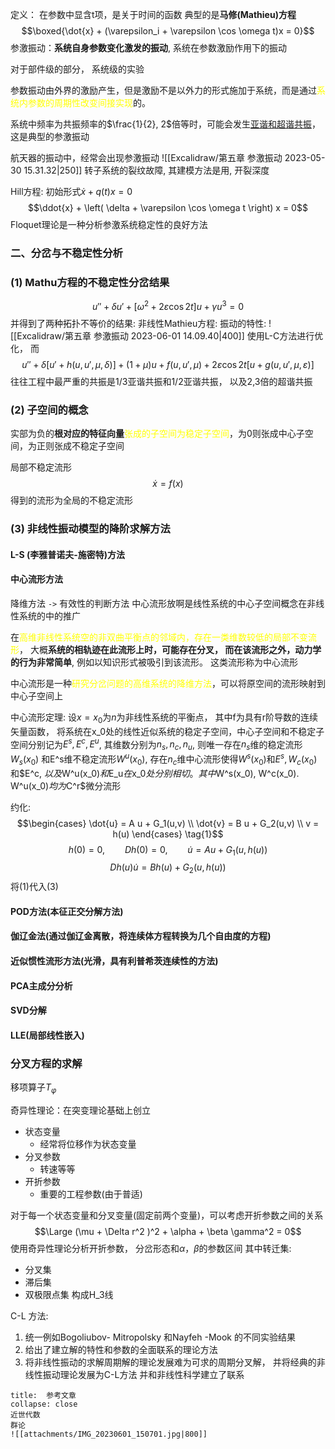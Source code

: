 定义： 在参数中显含t项，是关于时间的函数
典型的是**马修(Mathieu)方程**
$$\boxed{\dot{x} + (\varepsilon_i + \varepsilon \cos \omega t)x = 0}$$
参激振动：**系统自身参数变化激发的振动**, 系统在参数激励作用下的振动

对于部件级的部分， 系统级的实验

参数振动由外界的激励产生，但是激励不是以外力的形式施加于系统，而是通过<mark style="background: transparent; color: yellow">系统内参数的周期性改变间接实现</mark>的。

系统中频率为共振频率的$\frac{1}{2}, 2$倍等时，可能会发生<u>亚谐和超谐共振</u>， 这是典型的参激振动

航天器的振动中，经常会出现参激振动
![[Excalidraw/第五章 参激振动 2023-05-30 15.31.32|250]]
转子系统的裂纹故障,  其建模方法是用,  开裂深度

Hill方程:    初始形式$\dot{x} + q(t)x = 0$
$$\ddot{x} + \left( \delta + \varepsilon \cos \omega t \right) x  = 0$$
Floquet理论是一种分析参激系统稳定性的良好方法

### 二、分岔与不稳定性分析
### (1) Mathu方程的不稳定性分岔结果
$$u'' + \delta u' + [\omega^2 + 2  \varepsilon \cos 2t ] u + \gamma u^3 = 0$$
并得到了两种拓扑不等价的结果:
非线性Mathieu方程: 振动的特性: 
![[Excalidraw/第五章 参激振动 2023-06-01 14.09.40|400]]
使用L-C方法进行优化， 而
$$u'' + \delta [u' + h(u, u', \mu ,\delta)] + (1+ \mu ) u + f(u, u', \mu) + 2\varepsilon \cos 2t [u + g(u,u' ,\mu ,\varepsilon )]$$
往往工程中最严重的共振是$1/3$亚谐共振和1/2亚谐共振， 以及2,3倍的超谐共振 

### (2) 子空间的概念

实部为负的**根对应的特征向量**<mark style="background: transparent; color: yellow">张成的子空间为稳定子空间</mark>，为0则张成中心子空间，为正则张成不稳定子空间


局部不稳定流形
$$\dot{x} = f(x)$$
得到的流形为全局的不稳定流形

### (3) 非线性振动模型的降阶求解方法
#### L-S (李雅普诺夫-施密特)方法 
#### 中心流形方法 
降维方法 `->` 有效性的判断方法
中心流形放啊是线性系统的中心子空间概念在非线性系统的中的推广

在<mark style="background: transparent; color: yellow">高维非线性系统空的非双曲平衡点的邻域内，存在一类维数较低的局部不变流形</mark>， 大概**系统的相轨迹在此流形上时，可能存在分叉， 而在该流形之外，动力学的行为非常简单**, 例如以知识形式被吸引到该流形。 
这类流形称为中心流形

中心流形是一种<mark style="background: transparent; color: yellow">研究分岔问题的高维系统的降维方法</mark>，可以将原空间的流形映射到中心子空间上

中心流形定理:  设$x= x_0$为$n$为非线性系统的平衡点， 其中f为具有r阶导数的连续矢量函数， 将系统在x_0处的线性近似系统的稳定子空间，中心子空间和不稳定子空间分别记为$E^s, E^c, E^u$, 其维数分别为$n_s, n_c, n_u$, 则唯一存在$n_s$维的稳定流形$W_s(x_0)$ 和E^s维不稳定流形$W^u(x_0)$, 存在$n_c$维中心流形使得$W^s(x_0)$和$E^s, W_c(x_0)$和$E^c, $以及$W^u(x_0)$和$E_u$在$x_0$处分别相切。其中$W^s(x_0), W^c(x_0). W^u(x_0)$均为$C^r$微分流形

约化:
$$\begin{cases}
\dot{u} = A u  + G_1(u,v) \\
\dot{v} = B u + G_2(u,v) \\
v = h(u)
\end{cases} \tag{1}$$
$$h(0) = 0,\qquad  Dh(0) = 0, \qquad  \dot{u} = Au + G_1(u, h(u))\tag{2}$$
$$Dh(u)\dot{u} = B h(u) + G_2(u, h(u)) \tag{3}$$
将(1)代入(3)

#### POD方法(本征正交分解方法)
#### 伽辽金法(通过伽辽金离散，将连续体方程转换为几个自由度的方程)
#### 近似惯性流形方法(光滑，具有利普希茨连续性的方法)
#### PCA主成分分析
#### SVD分解
#### LLE(局部线性嵌入)

### 分叉方程的求解

移项算子$T_\varphi$

奇异性理论：在突变理论基础上创立
- 状态变量
    - 经常将位移作为状态变量
- 分叉参数 
    - 转速等等
- 开折参数
    - 重要的工程参数(由于普适)

对于每一个状态变量和分叉变量(固定前两个变量)，可以考虑开折参数之间的关系
$$\Large (\mu + \Delta  r^2 )^2 +  \alpha  + \beta \gamma^2 = 0$$
使用奇异性理论分析开折参数， 分岔形态和$\alpha$，$\beta$的参数区间 
其中转迁集:
- 分叉集
- 滞后集 
- 双极限点集 
构成H_3线

C-L 方法: 
1. 统一例如Bogoliubov- Mitropolsky 和Nayfeh -Mook 的不同实验结果 
2. 给出了建立解的特性和参数的全面联系的理论方法
3. 将非线性振动的求解周期解的理论发展难为可求的周期分叉解， 并将经典的非线性振动理论发展为C-L方法 并和非线性科学建立了联系

`````ad-note
title:  参考文章
collapse: close
近世代数
群论
![[attachments/IMG_20230601_150701.jpg|800]]
`````